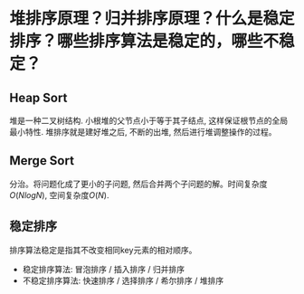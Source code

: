 # 堆排序原理？归并排序原理？什么是稳定排序？哪些排序算法是稳定的，哪些不稳定？

## Heap Sort

堆是一种二叉树结构. 小根堆的父节点小于等于其子结点, 这样保证根节点的全局最小特性. 堆排序就是建好堆之后, 不断的出堆, 然后进行堆调整操作的过程。

## Merge Sort

分治。将问题化成了更小的子问题, 然后合并两个子问题的解。时间复杂度$O(NlogN)$, 空间复杂度$O(N)$.

## 稳定排序

排序算法稳定是指其不改变相同key元素的相对顺序。

- 稳定排序算法: 冒泡排序 / 插入排序 / 归并排序
- 不稳定排序算法: 快速排序 / 选择排序 / 希尔排序 / 堆排序
